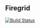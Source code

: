 ## Firegrid
[![Build Status](https://travis-ci.org/foliea/firegrid.svg?branch=master)](https://travis-ci.org/foliea/firegrid)
